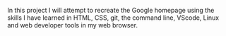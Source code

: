 In this project I will attempt to recreate the Google homepage using the skills I have learned in HTML, CSS, git, the command line, VScode, Linux and web developer tools in my web browser.

